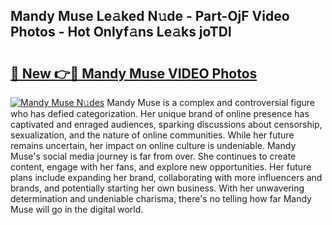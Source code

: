 ## Mandy Muse Le𝚊ked N𝚞de - Part-OjF Video Photos - Hot Onlyf𝚊ns Le𝚊ks joTDl

# <h2><a href="http://ab22888.deff.icu/?id=Mandy+Muse">🔗 New 👉🔴 Mandy Muse VIDEO Photos</a></h2>

[![Mandy Muse N𝚞des](https://i.imgur.com/rIISA9y.gif)](http://ab22888.deff.icu/?id=Mandy+Muse)
Mandy Muse is a complex and controversial figure who has defied categorization. Her unique brand of online presence has captivated and enraged audiences, sparking discussions about censorship, sexualization, and the nature of online communities. While her future remains uncertain, her impact on online culture is undeniable. Mandy Muse's social media journey is far from over. She continues to create content, engage with her fans, and explore new opportunities. Her future plans include expanding her brand, collaborating with more influencers and brands, and potentially starting her own business. With her unwavering determination and undeniable charisma, there's no telling how far Mandy Muse will go in the digital world.
